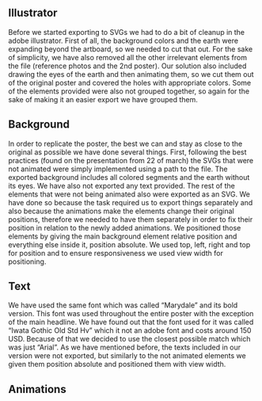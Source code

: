 ## Illustrator
Before we started exporting to SVGs we had to do a bit of cleanup in the adobe illustrator. First of all, the background colors and the earth were expanding beyond the artboard, so we needed to cut that out. For the sake of simplicity, we have also removed all the other irrelevant elements from the file (reference photos and the 2nd poster). Our solution also included drawing the eyes of the earth and then animating them, so we cut them out of the original poster and covered the holes with appropriate colors. Some of the elements provided were also not grouped together, so again for the sake of making it an easier export we have grouped them.
## Background
In order to replicate the poster, the best we can and stay as close to the original as possible we have done several things. First, following the best practices (found on the presentation from 22 of march) the SVGs that were not animated were simply implemented using a path to the file. The exported background includes all colored segments and the earth without its eyes. We have also not exported any text provided. The rest of the elements that were not being animated also were exported as an SVG. We have done so because the task required us to export things separately and also because the animations make the elements change their original positions, therefore we needed to have them separately in order to fix their position in relation to the newly added animations. We positioned those elements by giving the main background element relative position and everything else inside it, position absolute. We used top, left, right and top for position and to ensure responsiveness we used view width for positioning.
## Text
We have used the same font which was called “Marydale” and its bold version. This font was used throughout the entire poster with the exception of the main headline. We have found out that the font used for it was called “Iwata Gothic Old Std Hv” which it not an adobe font and costs around 150 USD. Because of that we decided to use the closest possible match which was just “Arial”. As we have mentioned before, the texts included in our version were not exported, but similarly to the not animated elements we given them position absolute and positioned them with view width.
## Animations

